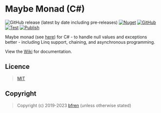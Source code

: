 # Maybe Monad (C#)

![GitHub release (latest by date including pre-releases)](https://img.shields.io/github/v/release/bfren/maybe?include_prereleases&label=Release) [![Nuget](https://img.shields.io/nuget/dt/MaybeF?label=Downloads)](https://www.nuget.org/packages/maybef/) [![GitHub](https://img.shields.io/github/license/bfren/maybe?label=Licence)](https://mit.bfren.dev/2019)<br/>[![Test](https://github.com/bfren/maybe/actions/workflows/test.yml/badge.svg)](https://github.com/bfren/maybe/actions/workflows/test.yml) [![Publish](https://github.com/bfren/maybe/actions/workflows/publish.yml/badge.svg)](https://github.com/bfren/maybe/actions/workflows/publish.yml)

Maybe monad (see [here](https://en.wikipedia.org/wiki/Monad_(functional_programming)#An_example:_Maybe)) for C# - to handle null values and exceptions better - including Linq support, chaining, and asynchronous programming.

View the [Wiki](https://github.com/bfren/maybe/wiki) for documentation.

## Licence

> [MIT](https://mit.bfren.dev/2019)

## Copyright

> Copyright (c) 2019-2023 [bfren](https://bfren.dev) (unless otherwise stated)

